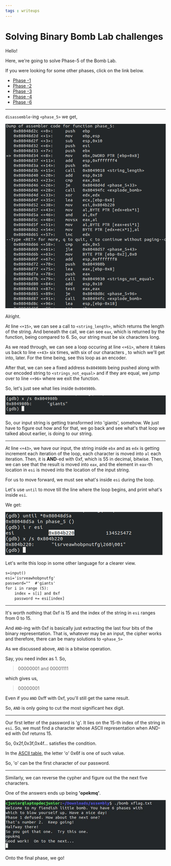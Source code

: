 ```yaml
---
tags : writeups
---
```



# Solving Binary Bomb Lab challenges

Hello!

Here, we're going to solve Phase-5 of the Bomb Lab.

If you were looking for some other phases, click on the link below.
  * [Phase -1](https://officialcjunior.github.io/Binary-Bomb-Lab-Phase-1/)
  * [Phase -2](https://officialcjunior.github.io/Binary-Bomb-Lab-Phase-2/)
  * [Phase -3](https://officialcjunior.github.io/Binary-Bomb-Lab-Phase-3/)
  * [Phase -4](https://officialcjunior.github.io/Binary-Bomb-Lab-Phase-4/)
  * [Phase -6](https://officialcjunior.github.io/Binary-Bomb-Lab-Phase-6/)

_________________

`disassemble`-ing `<phase_5>` we get,

![5-1](../../images/binarybomblabs/5-1.png)

Alright. 

At line `<+15>`, we can see a call to `<string_length>`, which returns the length of the string. And beneath the call, we can see `eax`, which is returned by the function, being compared to 6. So, our string must be six characters long.

As we read through, we can see a loop occuring at line `<+61>`, where it takes us back to line `<+43>` six times, with six of our characters , to which we'll get into, later. For the time being, see this loop as an encoder.

After that, we can see a fixed address `0x804980b` being pushed along with our encoded string to `<strings_not_equal>` and if they are equal, we jump over to line `<+96>` where we exit the function.

So, let's just see what lies inside `0x804980b`.

![5-2](../../images/binarybomblabs/5-2.png)

So, our input string is getting transformed into 'giants', somehow.
We just have to figure out how and for that, we go back and see what's that loop we talked about earlier, is doing to our string.

_________________ 

At line `<+43>`, we have our input, the string inside `ebx` and as `edx` is getting increment each iteration of the loop, each character is moved into `al` each iteration. Then, it is **AND**-ed with 0xf, which is 55 in decimal, bitwise. Then, we can see that the result is moved into `eax`, and the element in `eax`-th location in `esi` is moved into the location of the input string.

For us to move forward, we must see what's inside `esi` during the loop.

Let's use `until` to move till the line where the loop begins, and print what's inside `esi`.

We get:

![5-3](../../images/binarybomblabs/5-3.png)

Let's write this loop in some other language for a clearer view.

```
s=input()
esi='isrveawhobpnutfg'
password=""  #'giants'
for i in range (5):
	index = s[i] and 0xf
	password += esi[index]
```
_________________ 


It's worth nothing that 0xf is 15 and the index of the string in `esi` ranges from 0 to 15.

And `AND`-ing with 0xf is basically just extracting the last four bits of the binary representation. That is, whatever may be an input, the cipher works and therefore, there can be many solutions to `<phase_5>`

As we discussed above, `AND` is a bitwise operation.

Say, you need index as 1. So,
>   00000001 and 00001111

which gives us,

>   00000001

Even if you `AND` 0xff with 0xf, you'll still get the same result.


So, `AND` is only going to cut the most significant hex digit.

_________________ 

Our first letter of the password is 'g'. It lies on the 15-th index of the string in `esi`. So, we must find a character whose ASCII representation when AND-ed with 0xf returns 15.

So, 0x2f,0x3f,0x4f... satisfies the condition.

In the [ASCII table](https://www.asciitable.com/index/asciifull.gif), the letter 'o' 0x6f is one of such value.

So, 'o' can be the first character of our password.
_________________ 


Similarly, we can reverse the cypher and figure out the the next five characters.

One of the answers ends up being **'opekmq'**.

![5-4](../../images/binarybomblabs/5-4.jpg)

Onto the final phase, we go!
